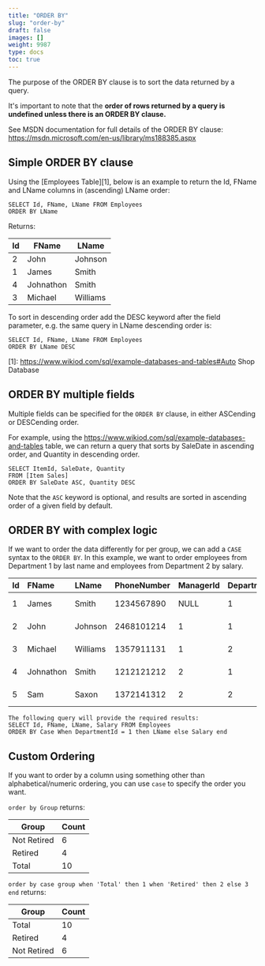 ```yaml
---
title: "ORDER BY"
slug: "order-by"
draft: false
images: []
weight: 9987
type: docs
toc: true
---
```


The purpose of the ORDER BY clause is to sort the data returned by a query.

It's important to note that the **order of rows returned by a query is undefined unless there is an ORDER BY clause.**

See MSDN documentation for full details of the ORDER BY clause: https://msdn.microsoft.com/en-us/library/ms188385.aspx

## Simple ORDER BY clause
Using the [Employees Table][1], below is an example to return the Id, FName and LName columns in (ascending) LName order:

    SELECT Id, FName, LName FROM Employees
    ORDER BY LName

Returns:

| Id | FName | LName 
| ------ | ------ | ------
|2 | John    | Johnson
|1 | James   | Smith
|4 | Johnathon |   Smith
|3 | Michael |  Williams

To sort in descending order add the DESC keyword after the field parameter, e.g. the same query in LName descending order is:

    SELECT Id, FName, LName FROM Employees
    ORDER BY LName DESC


  [1]: https://www.wikiod.com/sql/example-databases-and-tables#Auto Shop Database

## ORDER BY multiple fields
Multiple fields can be specified for the `ORDER BY` clause, in either ASCending or DESCending order.

For example, using the https://www.wikiod.com/sql/example-databases-and-tables table, we can return a query that sorts by SaleDate in ascending order, and Quantity in descending order.

    SELECT ItemId, SaleDate, Quantity
    FROM [Item Sales]
    ORDER BY SaleDate ASC, Quantity DESC

Note that the `ASC` keyword is optional, and results are sorted in ascending order of a given field by default.

## ORDER BY with complex logic
If we want to order the data differently for per group, we can add a `CASE` syntax to the `ORDER BY`.
In this example, we want to order employees from Department 1 by last name and employees from Department 2 by salary.

| Id | FName     | LName    | PhoneNumber | ManagerId | DepartmentId | Salary | HireDate   |
|:---|:----------|:---------|:------------|:----------|:-------------|:-------|:-----------|
| 1  | James     | Smith    | 1234567890  | NULL      | 1            | 1000   | 01-01-2002 |
| 2  | John      | Johnson  | 2468101214  | 1         | 1            | 400    | 23-03-2005 |
| 3  | Michael   | Williams | 1357911131  | 1         | 2            | 600    | 12-05-2009 |
| 4  | Johnathon | Smith    | 1212121212  | 2         | 1            | 500    | 24-07-2016 |
| 5  | Sam       | Saxon    | 1372141312  | 2         | 2            | 400    | 25-03-2015

    The following query will provide the required results:
    SELECT Id, FName, LName, Salary FROM Employees
    ORDER BY Case When DepartmentId = 1 then LName else Salary end

## Custom Ordering
If you want to order by a column using something other than alphabetical/numeric ordering, you can use `case` to specify the order you want.

`order by Group` returns:

| Group  | Count  |
| ------ | ------ |
| Not Retired|      6|
| Retired|      4|
| Total  |      10|

`order by case group when 'Total' then 1 when 'Retired' then 2 else 3 end` returns:

| Group  | Count  |
| ------ | ------ |
| Total  |      10|
| Retired|      4|
| Not Retired|      6|

